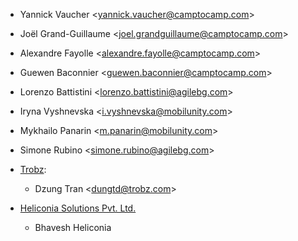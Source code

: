 - Yannick Vaucher \<yannick.vaucher@camptocamp.com\>

- Joël Grand-Guillaume \<joel.grandguillaume@camptocamp.com\>

- Alexandre Fayolle \<alexandre.fayolle@camptocamp.com\>

- Guewen Baconnier \<guewen.baconnier@camptocamp.com\>

- Lorenzo Battistini \<lorenzo.battistini@agilebg.com\>

- Iryna Vyshnevska \<i.vyshnevska@mobilunity.com\>

- Mykhailo Panarin \<m.panarin@mobilunity.com\>

- Simone Rubino \<simone.rubino@agilebg.com\>

- [Trobz](https://trobz.com):
  - Dzung Tran \<dungtd@trobz.com\>

- [Heliconia Solutions Pvt. Ltd.](https://www.heliconia.io)
  - Bhavesh Heliconia
